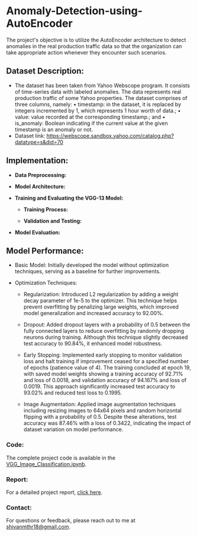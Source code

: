 # Anomaly-Detection-using-AutoEncoder

The project's objective is to utilize the AutoEncoder architecture to detect anomalies in the real production traffic data so that the organization can take appropriate action whenever they encounter such scenarios. 

## Dataset Description:

- The dataset has been taken from Yahoo Webscope program. It consists of time-series data with labeled anomalies. The data represents real production traffic of some Yahoo properties. The dataset comprises of three columns, namely:
  • timestamp: in the dataset, it is replaced by integers incremented by 1, which represents 1 hour worth of data.;
  • value: value recorded at the corresponding timestamp.; and
  • is_anomaly: Boolean indicating if the current value at the given timestamp is an anomaly or not.
- Dataset link: https://webscope.sandbox.yahoo.com/catalog.php?datatype=s&did=70

## Implementation:

- **Data Preprocessing:** 

- **Model Architecture:** 

- **Training and Evaluating the VGG-13 Model:**
  - **Training Process:** 

  - **Validation and Testing:**  

- **Model Evaluation:** 


## Model Performance:
- Basic Model: Initially developed the model without optimization techniques, serving as a baseline for further improvements.

- Optimization Techniques:

  - Regularization: Introduced L2 regularization by adding a weight decay parameter of 1e-5 to the optimizer. This technique helps prevent overfitting by penalizing large weights, which improved model generalization and increased accuracy to 92.00%.

  - Dropout: Added dropout layers with a probability of 0.5 between the fully connected layers to reduce overfitting by randomly dropping neurons during training. Although this technique slightly decreased test accuracy to 90.84%, it enhanced model robustness.

  - Early Stopping: Implemented early stopping to monitor validation loss and halt training if improvement ceased for a specified number of epochs (patience value of 4). The training concluded at epoch 19, with saved model weights showing a training accuracy of 92.71% and loss of 0.0018, and validation accuracy of 94.167% and loss of 0.0019. This approach significantly increased test accuracy to 93.02% and reduced test loss to 0.1995.

  - Image Augmentation: Applied image augmentation techniques including resizing images to 64x64 pixels and random horizontal flipping with a probability of 0.5. Despite these alterations, test accuracy was 87.46% with a loss of 0.3422, indicating the impact of dataset variation on model performance.


### Code:

The complete project code is available in the <a href = "https://github.com/ShivanMathur/VGG-Image-Classification/blob/main/VGG_Image_Classification.ipynb"> VGG_Image_Classification.ipynb</a>.

### Report:

For a detailed project report, <a href = "https://github.com/ShivanMathur/VGG-Image-Classification/blob/main/report.pdf" > click here</a>.

### Contact:
For questions or feedback, please reach out to me at [shivanmthr18@gmail.com](mailto:shivanmthr18@gmail.com).

